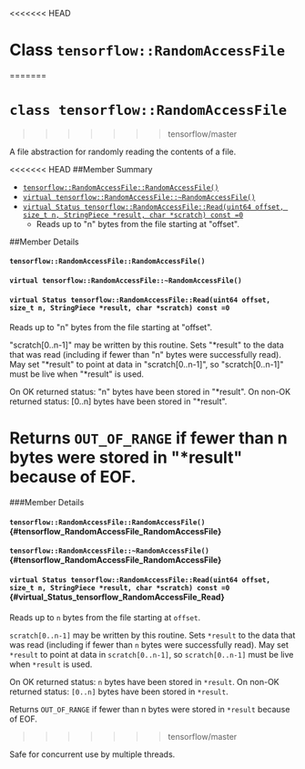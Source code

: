 <<<<<<< HEAD
# Class `tensorflow::RandomAccessFile` <a class="md-anchor" id="AUTOGENERATED-class--tensorflow--randomaccessfile-"></a>
=======
# `class tensorflow::RandomAccessFile`
>>>>>>> tensorflow/master

A file abstraction for randomly reading the contents of a file.



<<<<<<< HEAD
##Member Summary <a class="md-anchor" id="AUTOGENERATED-member-summary"></a>

* [`tensorflow::RandomAccessFile::RandomAccessFile()`](#tensorflow_RandomAccessFile_RandomAccessFile)
* [`virtual tensorflow::RandomAccessFile::~RandomAccessFile()`](#virtual_tensorflow_RandomAccessFile_RandomAccessFile)
* [`virtual Status tensorflow::RandomAccessFile::Read(uint64 offset, size_t n, StringPiece *result, char *scratch) const =0`](#virtual_Status_tensorflow_RandomAccessFile_Read)
  * Reads up to "n" bytes from the file starting at "offset".

##Member Details <a class="md-anchor" id="AUTOGENERATED-member-details"></a>

#### `tensorflow::RandomAccessFile::RandomAccessFile()` <a class="md-anchor" id="tensorflow_RandomAccessFile_RandomAccessFile"></a>





#### `virtual tensorflow::RandomAccessFile::~RandomAccessFile()` <a class="md-anchor" id="virtual_tensorflow_RandomAccessFile_RandomAccessFile"></a>





#### `virtual Status tensorflow::RandomAccessFile::Read(uint64 offset, size_t n, StringPiece *result, char *scratch) const =0` <a class="md-anchor" id="virtual_Status_tensorflow_RandomAccessFile_Read"></a>

Reads up to "n" bytes from the file starting at "offset".

"scratch[0..n-1]" may be written by this routine. Sets "*result" to the data that was read (including if fewer than "n" bytes were successfully read). May set "*result" to point at data in "scratch[0..n-1]", so "scratch[0..n-1]" must be live when "*result" is used.

On OK returned status: "n" bytes have been stored in "*result". On non-OK returned status: [0..n] bytes have been stored in "*result".

Returns `OUT_OF_RANGE` if fewer than n bytes were stored in "*result" because of EOF.
=======
###Member Details

#### `tensorflow::RandomAccessFile::RandomAccessFile()` {#tensorflow_RandomAccessFile_RandomAccessFile}





#### `tensorflow::RandomAccessFile::~RandomAccessFile()` {#tensorflow_RandomAccessFile_RandomAccessFile}





#### `virtual Status tensorflow::RandomAccessFile::Read(uint64 offset, size_t n, StringPiece *result, char *scratch) const =0` {#virtual_Status_tensorflow_RandomAccessFile_Read}

Reads up to `n` bytes from the file starting at `offset`.

`scratch[0..n-1]` may be written by this routine. Sets `*result` to the data that was read (including if fewer than `n` bytes were successfully read). May set `*result` to point at data in `scratch[0..n-1]`, so `scratch[0..n-1]` must be live when `*result` is used.

On OK returned status: `n` bytes have been stored in `*result`. On non-OK returned status: `[0..n]` bytes have been stored in `*result`.

Returns `OUT_OF_RANGE` if fewer than n bytes were stored in `*result` because of EOF.
>>>>>>> tensorflow/master

Safe for concurrent use by multiple threads.
